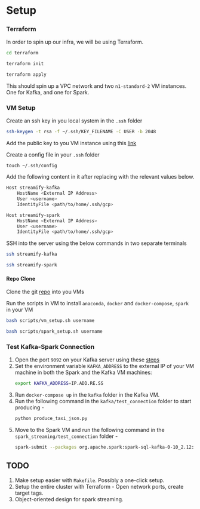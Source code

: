 # Setup

### Terraform

In order to spin up our infra, we will be using Terraform.

```bash
cd terraform
```

```bash
terraform init
```

```bash
terraform apply
```

This should spin up a VPC network and two `n1-standard-2` VM instances. One for Kafka, and one for Spark.

### VM Setup

Create an ssh key in you local system in the `.ssh` folder

```bash
ssh-keygen -t rsa -f ~/.ssh/KEY_FILENAME -C USER -b 2048
```

Add the public key to you VM instance using this [link](https://cloud.google.com/compute/docs/connect/add-ssh-keys)

Create a config file in your `.ssh` folder

```
touch ~/.ssh/config
```

Add the following content in it after replacing with the relevant values below.

```bash
Host streamify-kafka
    HostName <External IP Address>
    User <username>
    IdentityFile <path/to/home/.ssh/gcp>

Host streamify-spark
    HostName <External IP Address>
    User <username>
    IdentityFile <path/to/home/.ssh/gcp>
```

SSH into the server using the below commands in two separate terminals

```bash
ssh streamify-kafka
```

```bash
ssh streamify-spark
```

#### Repo Clone

Clone the git [repo](https://github.com/ankurchavda/streamify) into you VMs

Run the scripts in VM to install `anaconda`, `docker` and `docker-compose`, `spark` in your VM

```bash
bash scripts/vm_setup.sh username
```

```bash
bash scripts/spark_setup.sh username
```

### Test Kafka-Spark Connection

1. Open the port `9092` on your Kafka server using these [steps](https://stackoverflow.com/a/21068402)
2. Set the environment variable `KAFKA_ADDRESS` to the external IP of your VM machine in both the Spark and the Kafka VM machines:
   ```bash
   export KAFKA_ADDRESS=IP.ADD.RE.SS
   ```
3. Run `docker-compose up` in the `kafka` folder in the Kafka VM.
4. Run the following command in the `kafka/test_connection` folder to start producing -
   ```bash
   python produce_taxi_json.py
   ```
5. Move to the Spark VM and run the following command in the `spark_streaming/test_connection` folder -
   ```bash
   spark-submit --packages org.apache.spark:spark-sql-kafka-0-10_2.12:3.0.3 stream_taxi_json.py
   ```

## TODO

1. Make setup easier with `Makefile`. Possibly a one-click setup.
2. Setup the entire cluster with Terraform - Open network ports, create target tags.
3. Object-oriented design for spark streaming.

